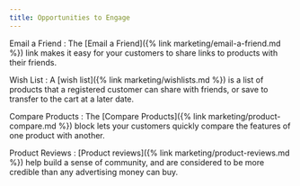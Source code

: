 ```yaml
---
title: Opportunities to Engage
---
```


Email a Friend
:  The [Email a Friend]({% link marketing/email-a-friend.md %}) link makes it easy for your customers to share links to products with their friends.

Wish List
:  A [wish list]({% link marketing/wishlists.md %}) is a list of products that a registered customer can share with friends, or save to transfer to the cart at a later date.

Compare Products
:  The [Compare Products]({% link marketing/product-compare.md %}) block lets your customers quickly compare the features of one product with another.

Product Reviews
:  [Product reviews]({% link marketing/product-reviews.md %}) help build a sense of community, and are considered to be more credible than any advertising money can buy.
